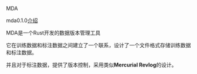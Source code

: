 MDA

mda0.1.0[介绍](https://mda-roan.vercel.app/)

MDA是一个Rust开发的数据版本管理工具

它在训练数据和标注数据之间建立了一个联系，设计了一个文件格式存储训练数据和标注数据。

并且对于标注数据，提供了版本控制，采用类似**Mercurial Revlog**的设计。



